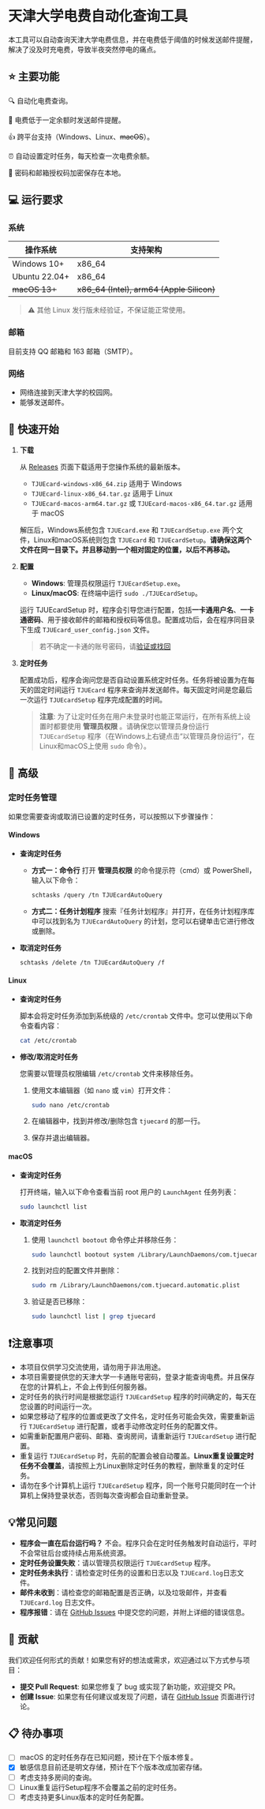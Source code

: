# 天津大学电费自动化查询工具

本工具可以自动查询天津大学电费信息，并在电费低于阈值的时候发送邮件提醒，解决了没及时充电费，导致半夜突然停电的痛点。

## ⭐ 主要功能

🔍 自动化电费查询。

📮 电费低于一定余额时发送邮件提醒。

👍 跨平台支持（Windows、Linux、~~macOS~~）。

⏰ 自动设置定时任务，每天检查一次电费余额。

🔑 密码和邮箱授权码加密保存在本地。

## 💻 运行要求

### 系统

| 操作系统          | 支持架构                                      |
|---------------|-------------------------------------------|
| Windows 10+   | x86_64                                    |
| Ubuntu 22.04+ | x86_64                                    |
| ~~macOS 13+~~ | ~~x86_64 (Intel), arm64 (Apple Silicon)~~ |

> ⚠ 其他 Linux 发行版未经验证，不保证能正常使用。

### 邮箱

目前支持 QQ 邮箱和 163 邮箱（SMTP）。

### 网络

- 网络连接到天津大学的校园网。
- 能够发送邮件。

## 🚀 快速开始

1. **下载**

   从 [Releases](https://github.com/bbbugg/TJUEcard/releases) 页面下载适用于您操作系统的最新版本。
    - `TJUEcard-windows-x86_64.zip` 适用于 Windows
    - `TJUEcard-linux-x86_64.tar.gz` 适用于 Linux
    - `TJUEcard-macos-arm64.tar.gz` 或 `TJUEcard-macos-x86_64.tar.gz` 适用于 macOS

   解压后，Windows系统包含 `TJUEcard.exe` 和 `TJUEcardSetup.exe` 两个文件，Linux和macOS系统则包含 `TJUEcard` 和
   `TJUEcardSetup`。**请确保这两个文件在同一目录下。并且移动到一个相对固定的位置，以后不再移动。**

2. **配置**

   - **Windows**: 管理员权限运行 `TJUEcardSetup.exe`。
   - **Linux/macOS**: 在终端中运行 `sudo ./TJUEcardSetup`。

   运行 TJUEcardSetup 时，程序会引导您进行配置，包括**一卡通用户名**、**一卡通密码**、用于接收邮件的邮箱和授权码等信息。配置成功后，会在程序同目录下生成
   `TJUEcard_user_config.json` 文件。

   > 若不确定一卡通的账号密码，请[验证或找回](https://ecard.tju.edu.cn/epay/person/index)

3. **定时任务**

   配置成功后，程序会询问您是否自动设置系统定时任务。任务将被设置为在每天的固定时间运行 `TJUEcard`
   程序来查询并发送邮件。每天固定时间是您最后一次运行 `TJUEcardSetup` 程序完成配置的时间。

   > **注意**: 为了让定时任务在用户未登录时也能正常运行，在所有系统上设置时都要使用 **管理员权限** 。请确保您以管理员身份运行
   `TJUEcardSetup` 程序（在Windows上右键点击“以管理员身份运行”，在Linux和macOS上使用 `sudo` 命令）。

## 🔧 高级

### 定时任务管理

如果您需要查询或取消已设置的定时任务，可以按照以下步骤操作：

#### Windows

- **查询定时任务**

    - **方式一：命令行**
      打开 **管理员权限** 的命令提示符（cmd）或 PowerShell，输入以下命令：
      
      ```bash
      schtasks /query /tn TJUEcardAutoQuery
      ```
    - **方式二：任务计划程序**
      搜索『任务计划程序』并打开，在任务计划程序库中可以找到名为 `TJUEcardAutoQuery` 的计划，您可以右键单击它进行修改或删除。

- **取消定时任务**

  ```bash
  schtasks /delete /tn TJUEcardAutoQuery /f
  ```

#### Linux

- **查询定时任务**

  脚本会将定时任务添加到系统级的 `/etc/crontab` 文件中。您可以使用以下命令查看内容：

  ```bash
  cat /etc/crontab
  ```

- **修改/取消定时任务**

  您需要以管理员权限编辑 `/etc/crontab` 文件来移除任务。

    1. 使用文本编辑器（如 `nano` 或 `vim`）打开文件：

       ```bash
       sudo nano /etc/crontab
       ```

    2. 在编辑器中，找到并修改/删除包含 `tjuecard` 的那一行。
    3. 保存并退出编辑器。

#### macOS

- **查询定时任务**

  打开终端，输入以下命令查看当前 root 用户的 `LaunchAgent` 任务列表：

  ```zsh
  sudo launchctl list
  ```

- **取消定时任务**

    1. 使用 `launchctl bootout` 命令停止并移除任务：

       ```zsh
       sudo launchctl bootout system /Library/LaunchDaemons/com.tjuecard.automatic.plist
       ```

    2. 找到对应的配置文件并删除：

       ```zsh
       sudo rm /Library/LaunchDaemons/com.tjuecard.automatic.plist
       ```

    3. 验证是否已移除：

       ```zsh
       sudo launchctl list | grep tjuecard
       ```

## ❗注意事项

- 本项目仅供学习交流使用，请勿用于非法用途。
- 本项目需要提供您的天津大学一卡通账号密码，登录才能查询电费。并且保存在您的计算机上，不会上传到任何服务器。
- 定时任务的执行时间是根据您运行 `TJUEcardSetup` 程序的时间确定的，每天在您设置的时间运行一次。
- 如果您移动了程序的位置或更改了文件名，定时任务可能会失效，需要重新运行 `TJUEcardSetup` 进行配置，或者手动修改定时任务的配置文件。
- 如需重新配置用户密码、邮箱、查询房间，请重新运行 `TJUEcardSetup` 进行配置。
- 重复运行 `TJUEcardSetup` 时，先前的配置会被自动覆盖。**Linux重复设置定时任务不会覆盖**，请按照上方Linux删除定时任务的教程，删除重复的定时任务。
- 请勿在多个计算机上运行 `TJUEcardSetup` 程序，同一个账号只能同时在一个计算机上保持登录状态，否则每次查询都会自动重新登录。

## 💡常见问题

- **程序会一直在后台运行吗？** 不会。程序只会在定时任务触发时自动运行，平时不会常驻后台或持续占用系统资源。
- **定时任务设置失败**：请以管理员权限运行 `TJUEcardSetup` 程序。
- **定时任务未执行**：请检查定时任务的设置和日志以及 `TJUEcard.log`日志文件。
- **邮件未收到**：请检查您的邮箱配置是否正确，以及垃圾邮件，并查看 `TJUEcard.log` 日志文件。
- **程序报错**：请在 [GitHub Issues](https://github.com/bbbugg/TJUEcard/issues) 中提交您的问题，并附上详细的错误信息。

## 🤝 贡献

我们欢迎任何形式的贡献！如果您有好的想法或需求，欢迎通过以下方式参与项目：

- **提交 Pull Request**: 如果您修复了 bug 或实现了新功能，欢迎提交 PR。
- **创建 Issue**: 如果您有任何建议或发现了问题，请在 [GitHub Issue](https://github.com/bbbugg/TJUEcard/issues) 页面进行讨论。

## 📋 待办事项

- [ ] macOS 的定时任务存在已知问题，预计在下个版本修复。
- [x] 敏感信息目前还是明文存储，预计在下个版本改成加密存储。
- [ ] 考虑支持多房间的查询。
- [ ] Linux重复运行Setup程序不会覆盖之前的定时任务。
- [ ] 考虑支持更多Linux版本的定时任务配置。
